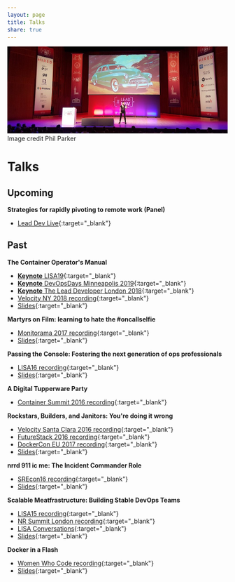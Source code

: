 ```yaml
---
layout: page
title: Talks
share: true
---
```

<img src="/images/leaddev.jpg" alt="">
<figcaption>Image credit Phil Parker</figcaption>

# Talks

## Upcoming

**Strategies for rapidly pivoting to remote work (Panel)**

* [Lead Dev Live](https://live.theleaddev.com/talks/best-practices-for-pivoting-to-remote-work/){:target="_blank"}

## Past

**The Container Operator's Manual**

* [**Keynote** LISA19](https://www.youtube.com/watch?v=Fm2tDgf40ss){:target="_blank"}
* [**Keynote** DevOpsDays Minneapolis 2019](https://www.youtube.com/watch?v=q1BnNRId0R4){:target="_blank"}
* [**Keynote** The Lead Developer London 2018](https://www.youtube.com/watch?v=sJx_emIiABk){:target="_blank"}
* [Velocity NY 2018 recording](https://www.youtube.com/watch?v=zGw_xKF47T0){:target="_blank"}
* [Slides](https://speakerdeck.com/alicegoldfuss/the-container-operators-manual){:target="_blank"}

**Martyrs on Film: learning to hate the #oncallselfie**

* [Monitorama 2017 recording](https://vimeo.com/221050366){:target="_blank"}
* [Slides](https://speakerdeck.com/alicegoldfuss/martyrs-on-film-learning-to-hate-the-number-oncallselfie){:target="_blank"}

**Passing the Console: Fostering the next generation of ops professionals**

* [LISA16 recording](https://www.usenix.org/conference/lisa16/conference-program/presentation/goldfuss){:target="_blank"}
* [Slides](https://speakerdeck.com/alicegoldfuss/passing-the-console-fostering-the-next-generation-of-ops-professionals){:target="_blank"}

**A Digital Tupperware Party**

* [Container Summit 2016 recording](http://containersummit.io/city-series/2016/portland/videos/containers-at-new-relic){:target="_blank"}

**Rockstars, Builders, and Janitors: You're doing it wrong**

* [Velocity Santa Clara 2016 recording](https://www.youtube.com/watch?v=posb7CzWSFc){:target="_blank"}
* [FutureStack 2016 recording](https://www.youtube.com/watch?v=I_XAVXFO8-s){:target="_blank"}
* [DockerCon EU 2017 recording](https://dockercon.docker.com/watch/ams9ztREHRBU8bHpvZ6fr6){:target="_blank"}
* [Slides](https://speakerdeck.com/alicegoldfuss/rockstars-builders-and-janitors-youre-doing-it-wrong){:target="_blank"}

**nrrd 911 ic me: The Incident Commander Role**

* [SREcon16 recording](https://www.usenix.org/conference/srecon16/program/presentation/goldfuss){:target="_blank"}
* [Slides](https://speakerdeck.com/alicegoldfuss/nrrd-911-ic-me-the-incident-commander-role){:target="_blank"}

**Scalable Meatfrastructure: Building Stable DevOps Teams**

* [LISA15 recording](https://www.usenix.org/conference/lisa15/conference-program/presentation/goldfuss){:target="_blank"}
* [NR Summit London recording](https://www.youtube.com/watch?v=2taGFo9rK4E){:target="_blank"}
* [LISA Conversations](https://www.youtube.com/watch?v=8bxOstI2r8A){:target="_blank"}
* [Slides](https://speakerdeck.com/alicegoldfuss/scalable-meatfrastructure-building-stable-devops-teams){:target="_blank"}

**Docker in a Flash**

* [Women Who Code recording](https://youtu.be/yIvn3HkoD9Y?t=6m30s){:target="_blank"}
* [Slides](https://speakerdeck.com/alicegoldfuss/docker-in-a-flash){:target="_blank"}

